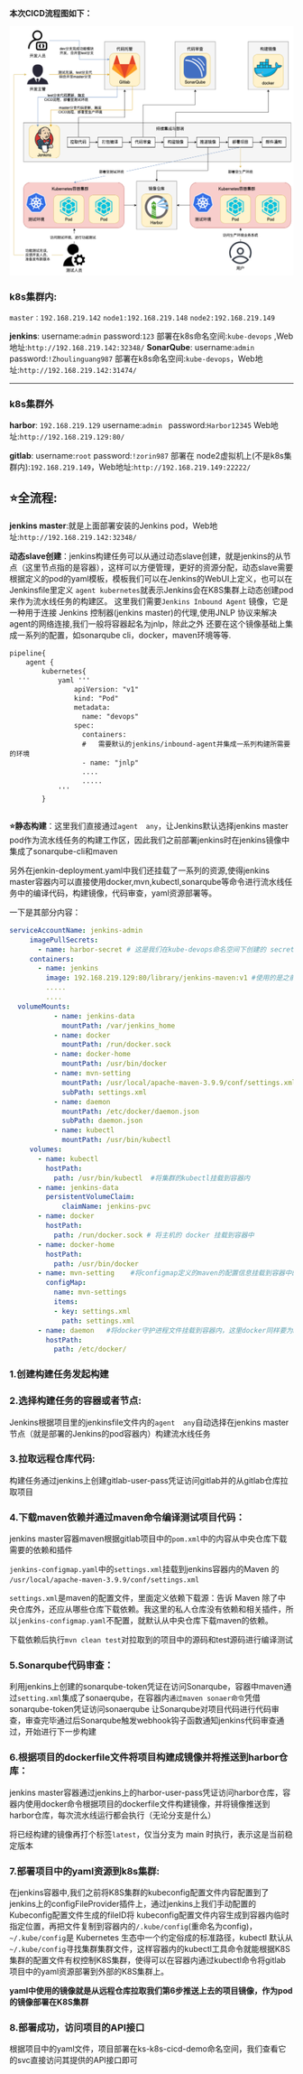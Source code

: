 **本次CICD流程图如下：**

![alt text](图片/image.png)

### k8s集群内:
`master：192.168.219.142`
`node1:192.168.219.148`
`node2:192.168.219.149`

**jenkins**:
username:`admin`
password:`123`
部署在k8s命名空间:`kube-devops` ,Web地址:`http://192.168.219.142:32348/`
**SonarQube**:
username:`admin`
password:`!Zhoulinguang987`
部署在k8s命名空间:`kube-devops`，Web地址:`http://192.168.219.142:31474/`

---------
### k8s集群外
**harbor**:
`192.168.219.129`
username:`admin `
password:`Harbor12345`
Web地址:`http://192.168.219.129:80/`


**gitlab**:
username:`root`
password:`!zorin987`
部署在 node2虚拟机上(不是k8s集群内):`192.168.219.149`，Web地址:`http://192.168.219.149:22222/`


## ⭐全流程:
**jenkins master**:就是上面部署安装的Jenkins pod，Web地址:`http://192.168.219.142:32348/`

**动态slave创建**：jenkins构建任务可以从通过动态slave创建，就是jenkins的从节点（这里节点指的是容器），这样可以方便管理，更好的资源分配，动态slave需要根据定义的pod的yaml模板，模板我们可以在Jenkins的WebUI上定义，也可以在Jenkinsfile里定义 `agent kubernetes`就表示Jenkins会在K8S集群上动态创建pod来作为流水线任务的构建区。 这里我们需要`Jenkins Inbound Agent` 镜像，它是一种用于连接 Jenkins 控制器(jenkins master)的代理,使用JNLP 协议来解决agent的网络连接,我们一般将容器起名为jnlp，除此之外 还要在这个镜像基础上集成一系列的配置，如sonarqube cli，docker，maven环境等等.
```
pipeline{
    agent {
        kubernetes{
            yaml '''
                apiVersion: "v1"
                kind: "Pod"
                metadata:
                  name: "devops"
                spec:
                  containers:
                  #   需要默认的jenkins/inbound-agent并集成一系列构建所需要的环境 
                  - name: "jnlp"
                  ....
                  .....
            '''
        }


```
**⭐静态构建**：这里我们直接通过`agent  any`，让Jenkins默认选择jenkins master pod作为流水线任务的构建工作区，因此我们之前部署jenkins时在jenkins镜像中集成了sonarqube-cli和maven

另外在jenkin-deployment.yaml中我们还挂载了一系列的资源,使得jenkins master容器内可以直接使用docker,mvn,kubectl,sonarqube等命令进行流水线任务中的编译代码，构建镜像，代码审查，yaml资源部署等。

一下是其部分内容：
 ```yaml
 serviceAccountName: jenkins-admin
      imagePullSecrets: 
        - name: harbor-secret # 这是我们在kube-devops命名空间下创建的 secret，用于下面拉取镜像时登录harbor仓库
      containers:
        - name: jenkins
          image: 192.168.219.129:80/library/jenkins-maven:v1 #使用的是之前自己构建的集成了sonarqube-cli和maven的Jenkins镜像
          .....
          ....
   volumeMounts:
            - name: jenkins-data
              mountPath: /var/jenkins_home
            - name: docker
              mountPath: /run/docker.sock
            - name: docker-home
              mountPath: /usr/bin/docker
            - name: mvn-setting
              mountPath: /usr/local/apache-maven-3.9.9/conf/settings.xml
              subPath: settings.xml
            - name: daemon
              mountPath: /etc/docker/daemon.json
              subPath: daemon.json
            - name: kubectl
              mountPath: /usr/bin/kubectl
      volumes:
        - name: kubectl
          hostPath:
            path: /usr/bin/kubectl  #将集群的kubectl挂载到容器内
        - name: jenkins-data
          persistentVolumeClaim:
              claimName: jenkins-pvc
        - name: docker
          hostPath:
            path: /run/docker.sock # 将主机的 docker 挂载到容器中
        - name: docker-home
          hostPath:
            path: /usr/bin/docker
        - name: mvn-setting    #将configmap定义的maven的配置信息挂载到容器中的maven环境下
          configMap:
            name: mvn-settings
            items:
            - key: settings.xml
              path: settings.xml
        - name: daemon   #将docker守护进程文件挂载到容器内，这里docker同样要为harbor仓库进行http配置，如果外部已经配置那就可以了
          hostPath: 
            path: /etc/docker/
 ```


### **1.创建构建任务发起构建**

###  **2.选择构建任务的容器或者节点**:
Jenkins根据项目里的jenkinsfile文件内的`agent  any`自动选择在jenkins master节点（就是部署的Jenkins的pod容器内）构建流水线任务

### **3.拉取远程仓库代码**:
构建任务通过jenkins上创建gitlab-user-pass凭证访问gitlab并的从gitlab仓库拉取项目

### **4.下载maven依赖并通过maven命令编译测试项目代码**：
jenkins master容器maven根据gitlab项目中的`pom.xml`中的内容从中央仓库下载需要的依赖和插件

`jenkins-configmap.yaml`中的`settings.xml`挂载到jenkins容器内的Maven 的 `/usr/local/apache-maven-3.9.9/conf/settings.xml`

 `settings.xml`是maven的配置文件，里面定义依赖下载源：告诉 Maven 除了中央仓库外，还应从哪些仓库下载依赖。我这里的私人仓库没有依赖和相关插件，所以`jenkins-configmap.yaml`不配置，就默认从中央仓库下载maven的依赖。

下载依赖后执行`mvn clean test`对拉取到的项目中的源码和test源码进行编译测试

### **5.Sonarqube代码审查**：
利用jenkins上创建的sonarqube-token凭证在访问Sonarqube，容器中maven通过`setting.xml`集成了sonaerqube，在容器内`通过maven sonaer命令`凭借sonarqube-token凭证访问sonaerqube
让Sonarqube对项目代码进行代码审查，审查完毕通过后Sonarqube触发webhook钩子函数通知jenkins代码审查通过，开始进行下一步构建

### **6.根据项目的dockerfile文件将项目构建成镜像并将推送到harbor仓库**：
jenkins master容器通过jenkins上的harbor-user-pass凭证访问harbor仓库，容器内使用docker命令根据项目的dockerfile文件构建镜像，并将镜像推送到harbor仓库，每次流水线运行都会执行（无论分支是什么）

将已经构建的镜像再打个标签`latest`，仅当分支为 main 时执行，表示这是当前稳定版本

### **7.部署项目中的yaml资源到k8s集群**:

在jenkins容器中,我们之前将K8S集群的kubeconfig配置文件内容配置到了jenkins上的configFileProvider插件上，通过jenkins上我们手动配置的Kubeconfig配置文件生成的fileID将
kubeconfig配置文件内容生成到容器内临时指定位置，再把文件复制到容器内的`/.kube/config`(重命名为config)，
`~/.kube/config`是 Kubernetes 生态中一个约定俗成的标准路径，kubectl 默认从 `~/.kube/config`寻找集群集群文件，这样容器内的kubectl工具命令就能根据K8S集群的配置文件有权控制K8S集群，使得可以在容器内通过kubectl命令将gitlab项目中的yaml资源部署到外部的K8S集群上。

**yaml中使用的镜像就是从远程仓库拉取我们第6步推送上去的项目镜像，作为pod的镜像部署在K8S集群**

### **8.部署成功，访问项目的API接口**
根据项目中的yaml文件，项目部署在ks-k8s-cicd-demo命名空间，我们查看它的svc直接访问其提供的API接口即可

